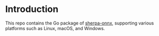 # Introduction

This repo contains the Go package of [sherpa-onnx][sherpa-onnx],
supporting various platforms such as Linux, macOS, and Windows.

[sherpa-onnx]: https://github.com/k2-fsa/sherpa-onnx

